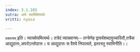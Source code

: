 ```yaml
---
index: 3.1.103
sutra: अर्यः स्वामिवैश्ययोः
vritti: nyasa

---
```

`वक्तव्यम्` इति। व्याख्येयमित्यर्थः। तत्रेदं व्याख्यानम्-- तन्त्रेणेह द्वावर्यशब्दावुच्चारितौ,तत्रैक आद्युदात्तः,अपरोऽन्तोदात्तः। य आद्युदात्तः स वैश्ये निपात्यते, इतरस्तु स्वामिनीति।।